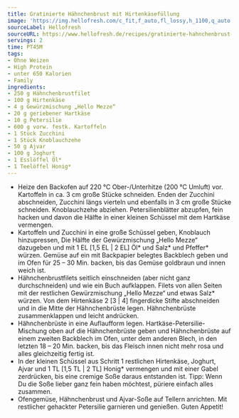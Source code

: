 ```yaml
---
title: Gratinierte Hähnchenbrust mit Hirtenkäsefüllung
image: 'https://img.hellofresh.com/c_fit,f_auto,fl_lossy,h_1100,q_auto,w_2600/hellofresh_s3/image/gratinierte-hahnchenbrust-mit-hirtenkasefullung-c43c8eea.jpg'
sourceLabel: Hellofresh
sourceURL: https://www.hellofresh.de/recipes/gratinierte-hahnchenbrust-mit-hirtenkasefullung-62a879a553bf0f9552027df2
servings: 2
time: PT45M
tags:
- Ohne Weizen
- High Protein
- unter 650 Kalorien
- Family
ingredients:
- 250 g Hähnchenbrustfilet
- 100 g Hirtenkäse
- 4 g Gewürzmischung „Hello Mezze“
- 20 g geriebener Hartkäse
- 10 g Petersilie
- 600 g vorw. festk. Kartoffeln
- 1 Stück Zucchini
- 1 Stück Knoblauchzehe
- 50 g Ajvar
- 100 g Joghurt
- 1 Esslöffel Öl*
- 1 Teelöffel Honig*
---
```


- Heize den Backofen auf 220 °C Ober-/Unterhitze (200 °C Umluft) vor.  Kartoffeln in ca. 3 cm große Stücke schneiden.  Enden der Zucchini abschneiden, Zucchini längs vierteln und ebenfalls in 3 cm große Stücke schneiden.  Knoblauchzehe abziehen.  Petersilienblätter abzupfen, fein hacken und davon die Hälfte in einer kleinen Schüssel mit dem Hartkäse vermengen.
- Kartoffeln und Zucchini in eine große Schüssel geben, Knoblauch hinzupressen, Die Hälfte der Gewürzmischung „Hello Mezze“ dazugeben und mit 1 EL [1,5 EL | 2 EL] Öl\* und Salz\* und Pfeffer\* würzen.  Gemüse auf ein mit Backpapier belegtes Backblech geben und im Ofen für 25 – 30 Min. backen, bis das Gemüse goldbraun und innen weich ist.
- Hähnchenbrustfilets seitlich einschneiden (aber nicht ganz durchschneiden) und wie ein Buch aufklappen. Filets von allen Seiten mit der restlichen Gewürzmischung „Hello Mezze“ und etwas Salz\* würzen.  Von dem Hirtenkäse 2 [3 | 4] fingerdicke Stifte abschneiden und in die Mitte der Hähnchenbrüste legen. Hähnchenbrüste zusammenklappen und leicht andrücken.
- Hähnchenbrüste in eine Auflaufform legen. Hartkäse-Petersilie-Mischung oben auf die Hähnchenbrüste geben und Hähnchenbrüste auf einem zweiten Backblech im Ofen, unter dem anderen Blech, in den letzten 18 – 20 Min. backen, bis das Fleisch innen nicht mehr rosa und alles gleichzeitig fertig ist.
- In der kleinen Schüssel aus Schritt 1 restlichen Hirtenkäse, Joghurt, Ajvar und 1 TL [1,5 TL | 2 TL] Honig\* vermengen und mit einer Gabel zerdrücken, bis eine cremige Soße daraus entstanden ist.  Tipp: Wenn Du die Soße lieber ganz fein haben möchtest, püriere einfach alles zusammen.
- Ofengemüse, Hähnchenbrust und Ajvar-Soße auf Tellern anrichten. Mit restlicher gehackter Petersilie garnieren und genießen.  Guten Appetit!
